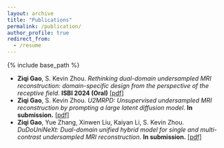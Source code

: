 ```yaml
---
layout: archive
title: "Publications"
permalink: /publication/
author_profile: true
redirect_from:
  - /resume
---
```


{% include base_path %}


* **Ziqi Gao**, S. Kevin Zhou. *Rethinking dual-domain undersampled MRI reconstruction: domain-specific design from the perspective of the receptive field*. **ISBI 2024 (Oral)** [[pdf]](https://arxiv.org/abs/2303.10611)
* **Ziqi Gao**, S. Kevin Zhou. *U2MRPD: Unsupervised undersampled MRI reconstruction by prompting a large latent diffusion model*. **In submission.** [[pdf]](https://arxiv.org/abs/2402.10609)
* **Ziqi Gao**, Yue Zhang, Xinwen Liu, Kaiyan Li, S. Kevin Zhou. *DuDoUniNeXt: Dual-domain unified hybrid model for single and multi-contrast undersampled MRI reconstruction*. **In submission.** [[pdf]](https://arxiv.org/abs/2403.05256)


<!-- 
{% for post in site.publications reversed %}
  {% include archive-single.html %}
{% endfor %} -->
